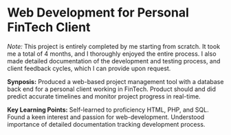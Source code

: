 # Web Development for Personal FinTech Client

*Note:* This project is entirely completed by me starting from scratch. It took me a total of 4 months, and I thoroughly enjoyed the entire process. I also made detailed documentation of the development and testing process, and client feedback cycles, which I can provide upon request. 

<b>Synposis:</b> Produced a web-based project management tool with a database back end for a personal client working in FinTech. Product should and did predict accurate timelines and monitor project progress in real-time.

<b>Key Learning Points:</b> Self-learned to proficiency HTML, PHP, and SQL. Found a keen interest and passion for web-development. Understood importance of detailed documentation tracking development process.
